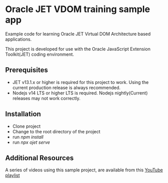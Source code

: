 # Oracle JET VDOM training sample app
Example code for learning Oracle JET Virtual DOM Architecture based applications.

This project is developed for use with the Oracle JavaScript Extension Toolkit(JET) coding environment.

## Prerequisites
  * JET v13.1.x or higher is required for this project to work. Using the current production release is always recommended.
  * Nodejs v14 LTS or higher LTS is required.  Nodejs nightly(Current) releases may not work correctly. 

## Installation

* Clone project
* Change to the root directory of the project
* run *npm install*
* run *npx ojet serve*


## Additional Resources
A series of videos using this sample project, are available from this [YouTube playlist](https://www.youtube.com/playlist?list=PLnADbF0cZL0DiIzNQmRJJ950mStthbpbR)

